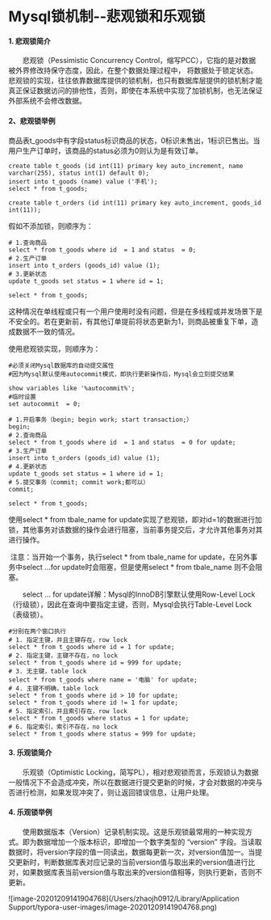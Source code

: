 # Mysql锁机制--悲观锁和乐观锁

#### 1. 悲观锁简介

　　悲观锁（Pessimistic Concurrency Control，缩写PCC），它指的是对数据被外界修改持保守态度，因此，在整个数据处理过程中， 将数据处于锁定状态。悲观锁的实现，往往依靠数据库提供的锁机制，也只有数据库层提供的锁机制才能真正保证数据访问的排他性，否则，即使在本系统中实现了加锁机制，也无法保证外部系统不会修改数据。

#### 2、悲观锁举例

商品表t_goods中有字段status标识商品的状态，0标识未售出，1标识已售出。当用户生产订单时，该商品的status必须为0则认为是有效订单。

```mysql
create table t_goods (id int(11) primary key auto_increment, name varchar(255), status int(1) default 0);
insert into t_goods (name) value ('手机');
select * from t_goods;

create table t_orders (id int(11) primary key auto_increment, goods_id int(11));
```

假如不添加锁，则顺序为：

```mysql
# 1.查询商品
select * from t_goods where id  = 1 and status  = 0;
# 2.生产订单
insert into t_orders (goods_id) value (1);
# 3.更新状态
update t_goods set status = 1 where id = 1;

select * from t_goods;
```

这种情况在单线程或只有一个用户使用时没有问题，但是在多线程或并发场景下是不安全的。若在更新前，有其他订单提前将状态更新为1，则商品被重复下单，造成数据不一致的情况。

使用悲观锁实现，则顺序为：

```mysql
#必须关闭Mysql数据库的自动提交属性
#因为Mysql默认使用autocommit模式，即执行更新操作后，Mysql会立刻提交结果

show variables like '%autocommit%';
#临时设置
set autocommit  = 0;

# 1.开启事务（begin; begin work; start transaction;）
begin;
# 2.查询商品
select * from t_goods where id  = 1 and status  = 0 for update;
# 3.生产订单
insert into t_orders (goods_id) value (1);
# 4.更新状态
update t_goods set status = 1 where id = 1;
# 5.提交事务（commit; commit work;都可以）
commit;

select * from t_goods;
```

使用select * from tbale_name for update实现了悲观锁，即对id=1的数据进行加锁，其他事务对该数据的操作会进行阻塞，当前事务提交后，才允许其他事务对其进行操作。

​		注意：当开始一个事务，执行select * from tbale_name for update，在另外事务中select ...for update时会阻塞，但是使用select * from tbale_name 则不会阻塞。

　　select ... for update详解：Mysql的InnoDB引擎默认使用Row-Level Lock（行级锁），因此在查询中要指定主键，否则，Mysql会执行Table-Level Lock（表级锁）。

```mysql
#分别在两个窗口执行
# 1. 指定主键，并且主键存在，row lock
select * from t_goods where id = 1 for update;
# 2. 指定主键，主键不存在，no lock
select * from t_goods where id = 999 for update;
# 3. 无主键，table lock
select * from t_goods where name = '电脑' for update;
# 4. 主键不明确，table lock
select * from t_goods where id > 10 for update;
select * from t_goods where id != 1 for update;
# 5. 指定索引，并且索引存在，row lock
select * from t_goods where status = 1 for update;
# 6. 指定索引，索引不存在，no lock
select * from t_goods where status = 999 for update;
```

#### 3. 乐观锁简介

　　乐观锁（Optimistic Locking，简写PL），相对悲观锁而言，乐观锁认为数据一般情况下不会造成冲突，所以在数据进行提交更新的时候，才会对数据的冲突与否进行检测，如果发现冲突了，则让返回错误信息，让用户处理。

#### 4. 乐观锁举例

　　使用数据版本（Version）记录机制实现。这是乐观锁最常用的一种实现方式。即为数据增加一个版本标识，即增加一个数字类型的 “version” 字段。当读取数据时，将version字段的值一同读出，数据每更新一次，对version值加一。当提交更新时，判断数据库表对应记录的当前version值与取出来的version值进行比对，如果数据库表当前version值与取出来的version值相等，则执行更新，否则不更新。

![image-20201209141904768](/Users/zhaojh0912/Library/Application Support/typora-user-images/image-20201209141904768.png)

